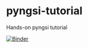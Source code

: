 # pyngsi-tutorial
Hands-on pyngsi tutorial

[![Binder](https://mybinder.org/badge_logo.svg)](https://mybinder.org/v2/gh/pixel-ports/pyngsi-tutorial/0.1.x?filepath=index.ipynb)
